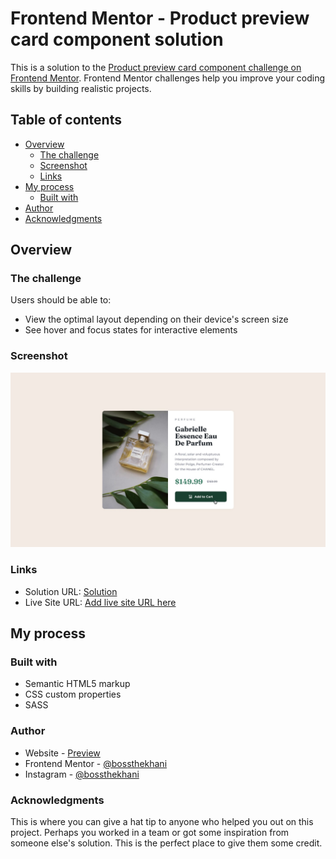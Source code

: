 # Frontend Mentor - Product preview card component solution

This is a solution to the [Product preview card component challenge on Frontend Mentor](https://www.frontendmentor.io/challenges/product-preview-card-component-GO7UmttRfa). Frontend Mentor challenges help you improve your coding skills by building realistic projects. 

## Table of contents

- [Overview](#overview)
  - [The challenge](#the-challenge)
  - [Screenshot](#screenshot)
  - [Links](#links)
- [My process](#my-process)
  - [Built with](#built-with)
- [Author](#author)
- [Acknowledgments](#acknowledgments)

## Overview

### The challenge

Users should be able to:

- View the optimal layout depending on their device's screen size
- See hover and focus states for interactive elements

### Screenshot

![](./design/active-states.jpg)

### Links

- Solution URL: [Solution](https://github.com/bossthekhani/product_preview_card)
- Live Site URL: [Add live site URL here](https://product-preview-card-brown-ten.vercel.app/)

## My process

### Built with

- Semantic HTML5 markup
- CSS custom properties
- SASS

### Author

- Website - [Preview](https://product-preview-card-brown-ten.vercel.app/)
- Frontend Mentor - [@bossthekhani](https://www.frontendmentor.io/profile/bossthekhani)
- Instagram - [@bossthekhani](https://www.twitter.com/bossthekhani)

### Acknowledgments

This is where you can give a hat tip to anyone who helped you out on this project. Perhaps you worked in a team or got some inspiration from someone else's solution. This is the perfect place to give them some credit.

